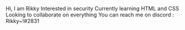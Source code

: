 Hi, I am Rikky
Interested in security
Currently learning HTML and CSS
Looking to collaborate on everything
You can reach me on discord : Rikky~!#2831
